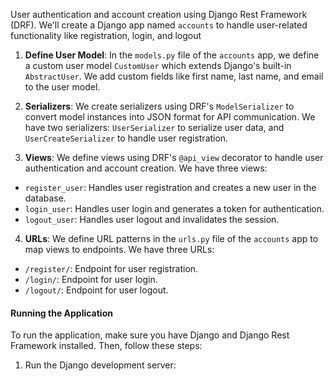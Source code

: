 
User authentication and account creation using Django Rest Framework (DRF). We'll create a Django app named `accounts` to handle user-related functionality like registration, login, and logout

1. **Define User Model**:
In the `models.py` file of the `accounts` app, we define a custom user model `CustomUser` which extends Django's built-in `AbstractUser`. We add custom fields like first name, last name, and email to the user model.

2. **Serializers**:
We create serializers using DRF's `ModelSerializer` to convert model instances into JSON format for API communication. We have two serializers: `UserSerializer` to serialize user data, and `UserCreateSerializer` to handle user registration.

3. **Views**:
We define views using DRF's `@api_view` decorator to handle user authentication and account creation. We have three views:
- `register_user`: Handles user registration and creates a new user in the database.
- `login_user`: Handles user login and generates a token for authentication.
- `logout_user`: Handles user logout and invalidates the session.

4. **URLs**:
We define URL patterns in the `urls.py` file of the `accounts` app to map views to endpoints. We have three URLs:
- `/register/`: Endpoint for user registration.
- `/login/`: Endpoint for user login.
- `/logout/`: Endpoint for user logout.

#### Running the Application

To run the application, make sure you have Django and Django Rest Framework installed. Then, follow these steps:

1. Run the Django development server:
